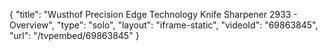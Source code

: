 {
    "title": "Wusthof Precision Edge Technology Knife Sharpener 2933 - Overview",
    "type": "solo",
    "layout": "iframe-static",
    "videoId": "69863845",
    "url": "\/tvpembed\/69863845"
}
